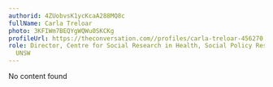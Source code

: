 ```yaml
---
authorid: 4ZUobvsK1ycKcaA288MQ8c
fullName: Carla Treloar
photo: 3KFIWm7BEQYgWQWu0SKCKg
profileUrl: https://theconversation.com//profiles/carla-treloar-456270
role: Director, Centre for Social Research in Health, Social Policy Research Centre,
  UNSW
---
```

No content found